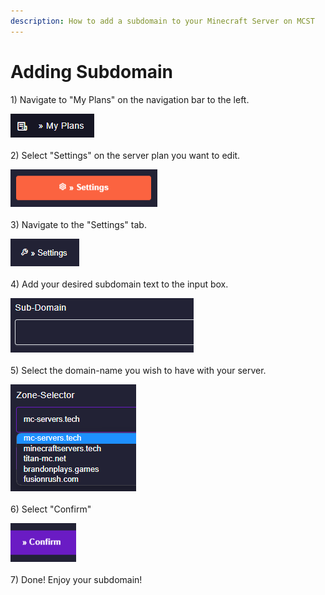 ```yaml
---
description: How to add a subdomain to your Minecraft Server on MCST
---
```


# Adding Subdomain

1\) Navigate to "My Plans" on the navigation bar to the left.

![](<../.gitbook/assets/image (7).png>)\
\
2\) Select "Settings" on the server plan you want to edit.

![](<../.gitbook/assets/image (21).png>)\
\
3\) Navigate to the "Settings" tab.

![](<../.gitbook/assets/image (1).png>)\
\
4\) Add your desired subdomain text to the input box.

![](<../.gitbook/assets/image (28).png>)\
\
5\) Select the domain-name you wish to have with your server.

![](<../.gitbook/assets/image (44).png>)\
\
6\) Select "Confirm"

![](<../.gitbook/assets/image (41).png>)\
\
7\) Done! Enjoy your subdomain!
